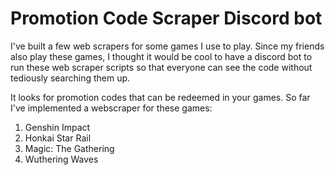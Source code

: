 # Promotion Code Scraper Discord bot

I've built a few web scrapers for some games I use to play. Since my friends also play these games, I thought it would be cool to have a discord bot to run these web scraper scripts so that everyone can see the code without tediously searching them up.

It looks for promotion codes that can be redeemed in your games. So far I've implemented a webscraper for these games:
<ol>
  <li>Genshin Impact</li>
  <li>Honkai Star Rail</li>
  <li>Magic: The Gathering</li>
  <li>Wuthering Waves</li>
</ol>
